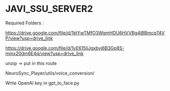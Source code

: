 # JAVI_SSU_SERVER2

Required Folders :

https://drive.google.com/file/d/1ktYwTMfO3WgmHDU6HVVBg4iBBmcq74VP/view?usp=drive_link

https://drive.google.com/file/d/1vE615ljJgxbyj6B3Gp8S-mmx20dm6E4q/view?usp=drive_link


unzip -> put in this route

NeuroSync_Player/utils/voice_conversion/


Wrtie OpenAI key in gpt_to_face.py
